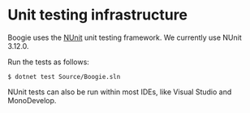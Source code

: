 Unit testing infrastructure
===========================

Boogie uses the [NUnit](http://www.nunit.org/) unit testing framework.
We currently use NUnit 3.12.0.

Run the tests as follows:

```
$ dotnet test Source/Boogie.sln
```

NUnit tests can also be run within most IDEs, like Visual Studio and
MonoDevelop.
